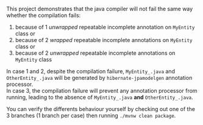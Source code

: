 This project demonstrates that the java compiler will not fail the same way whether the compilation fails: 
1. because of 1 _unwrapped_ repeatable incomplete annotation on `MyEntity` class
or
2. because of 2 _wrapped_ repeatable incomplete annotations on `MyEntity` class
or 
3. because of 2 _unwrapped_ repeatable incomplete annotations on `MyEntity` class

In case 1 and 2, despite the compilation failure, `MyEntity_.java` and `OtherEntity_.java` will be generated by `hibernate-jpamodelgen` annotation processor.  
In case 3, the compilation failure will prevent any annotation processor from running, leading to the absence of `MyEntity_.java` **and** `OtherEntity_.java`.

You can verify the differents behaviour yourself by checking out one of the 3 branches (1 branch per case) then running `./mvnw clean package`.
